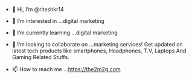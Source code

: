 - 👋 Hi, I’m @riteshkr14
- 👀 I’m interested in ...digital marketing
- 🌱 I’m currently learning ...digital marketing
- 💞️ I’m looking to collaborate on ...marketing services! Get updated on latest tech products like smartphones, Headphones, T.V, Laptops And Gaming Related Stuffs.


- 📫 How to reach me ...https://the2m2g.com

<!---
riteshkr14/riteshkr14 is a ✨ special ✨ repository because its `README.md` (this file) appears on your GitHub profile.
You can click the Preview link to take a look at your changes.
--->
